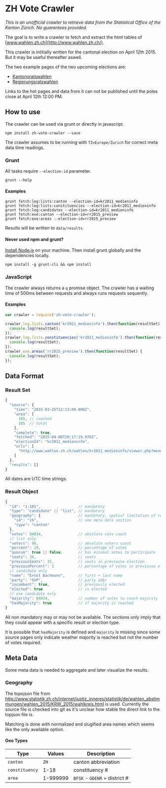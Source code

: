 # ZH Vote Crawler

*This is an unofficial crawler to retrieve data from the Statistical Office of the Kanton Zürich. No guarantees provided.*

The goal is to write a crawler to fetch and extract the html tables of [www.wahlen.zh.ch](http://www.wahlen.zh.ch/).

This crawler is intitially written for the cantonal election on April 12th 2015. But it may be useful thereafter aswell.

The two example pages of the two upcoming elections are:
- [Kantonsratswahlen](http://www.wahlen.zh.ch/wahlen/kr2011_medieninfo/viewer.php?menu=listen_kanton)
- [Regierungsratswahlen](http://www.wahlen.zh.ch/wahlen/rr2015_preview/viewer.php?table=kandkanton)

Links to the hot pages and data from it can not be published until the poles close at April 12th 12:00 PM.

## How to use

The crawler can be used via grunt or directly in javascript.

```
npm install zh-vote-crawler --save
```

The crawler assumes to be running with `TZ=Europe/Zurich` for correct meta data time readings.

### Grunt

All tasks require `--election-id` parameter.

```
grunt --help
```

#### Examples

```
grunt fetch:leg:lists:canton --election-id=kr2011_medieninfo
grunt fetch:leg:lists:constituencies --election-id=kr2011_medieninfo
grunt fetch:leg:candidates --election-id=kr2011_medieninfo
grunt fetch:exe:canton --election-id=rr2015_preview
grunt fetch:exe:areas --election-id=rr2015_preview
```

Results will be written to `data/results`.

#### Never used npm and grunt?

[Install Node.js](https://github.com/joyent/node/wiki/Installing-Node.js-via-package-manager#osx) on your machine. Then install grunt globally and the dependencies locally.

```
npm install -g grunt-cli && npm install
```

### JavaScript

The crawler always returns a `q` promise object. The crawler has a waiting time of 500ms between requests and always runs requests sequently.

#### Examples

```js
var crawler = require('zh-vote-crawler');

crawler.leg.lists.canton('kr2011_medieninfo').then(function(resultSet) {
  console.log(resultSet);
});
crawler.leg.lists.constituencies('kr2011_medieninfo').then(function(resultSet) {
  console.log(resultSet);
});
crawler.exe.areas('rr2015_preview').then(function(resultSet) {
  console.log(resultSet);
});
```

## Data Format

### Result Set

```js
{
  "source": {
    "time": "2015-03-25T12:13:00.000Z",
    "area": [
      185, // counted
      185  // total
    ],
    "complete": true,
    "fetched": "2015-04-06T20:17:19.976Z",
    "electionId": "kr2011_medieninfo",
    "urls": [
      "http://www.wahlen.zh.ch/wahlen/kr2011_medieninfo/viewer.php?menu=kand_kanton"
    ]
  },
  "results": []
}
```

All dates are UTC time strings.

### Result Object

```js
{
  "id": "1-101",                 // mandatory
  "type": "candidate" || "list", // mandatory
  "geography": {                 // mandatory, spatial limitation of result
    "id": "zh",                  // see meta data section
    "type": "canton"
  },
  "votes": 84034,                // absolute vote count
  // list only
  "voters": 98,                  // absolute voters count
  "percent": 19,                 // percentage of votes
  "quorum": true || false,       // has minimal votes to participate
  "seats": 36,                   // seats
  "previousSeats": 35,           // seats in previouse election
  "previousPercent": 1           // percentage of votes in previouse election
  // candidate only
  "name": "Ernst Bachmann",      // first + last name
  "party": "SVP",                // party abbr
  "incumbent": true,             // previously elected
  "elected": true                // is elected
  // exe candidate only
  "majority": 84034,             // number of votes to reach majority
  "hasMajority": true            // if majority is reached
}
```

All non mandatory may or may not be available. The sections only imply that they could appear with a specific result or election type.

It is possible that `hasMajority` is defined and `majority` is missing since some source pages only indicate weather majority is reached but not the number of votes required.

## Meta Data

Some meta data is needed to aggregate and later visualize the results.

### Geography

The topojson file from http://www.statistik.zh.ch/internet/justiz_inneres/statistik/de/wahlen_abstimmungen/wahlen_2015/KRW_2015/wahlkreis.html is used. Currently the source file is checked into git as it's unclear how stable the direct link to the topjson file is.

Matching is done with normalized and slugified area names which seems like the only available option.

#### Geo Types

| Type           | Values   | Description                   |
|----------------|----------|-------------------------------|
| `canton`       | `ZH`     | canton abbreviation           |
| `constituency` | 1-18     | constituency #                |
| `area`         | 1-999999 | `BFSK` - `GDENR` + district # |
